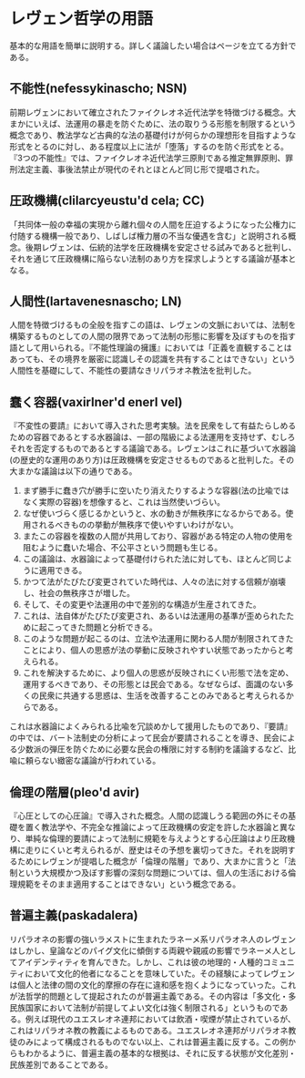 # レヴェン哲学の用語
基本的な用語を簡単に説明する。詳しく議論したい場合はページを立てる方針である。

## 不能性(nefessykinascho; NSN)
前期レヴェンにおいて確立されたファイクレオネ近代法学を特徴づける概念。大まかにいえば、法運用の暴走を防ぐために、法の取りうる形態を制限するという概念であり、教法学など古典的な法の基礎付けが何らかの理想形を目指すような形式をとるのに対し、ある程度以上に法が「堕落」するのを防ぐ形式をとる。『3つの不能性』では、ファイクレオネ近代法学三原則である推定無罪原則、罪刑法定主義、事後法禁止が現代のそれとほとんど同じ形で提唱された。

## 圧政機構(clilarcyeustu'd cela; CC)
「共同体一般の幸福の実現から離れ個々の人間を圧迫するようになった公権力に付随する機構一般であり、しばしば権力層の不当な優遇を含む」と説明される概念。後期レヴェンは、伝統的法学を圧政機構を安定させる試みであると批判し、それを通じて圧政機構に陥らない法制のあり方を探求しようとする議論が基本となる。

## 人間性(lartavenesnascho; LN)
人間を特徴づけるもの全般を指すこの語は、レヴェンの文脈においては、法制を構築するものとしての人間の限界であって法制の形態に影響を及ぼすものを指す語として用いられる。『不能性理論の擁護』においては「正義を直観することはあっても、その境界を厳密に認識しその認識を共有することはできない」という人間性を基礎にして、不能性の要請なきリパラオネ教法を批判した。

## 蠢く容器(vaxirlner'd enerl vel)
『不変性の要請』において導入された思考実験。法を民衆をして有益たらしめるための容器であるとする水器論は、一部の階級による法運用を支持せず、むしろそれを否定するものであるとする議論である。レヴェンはこれに基づいて水器論(の歴史的な運用のあり方)は圧政機構を安定させるものであると批判した。その大まかな議論は以下の通りである。

1. まず勝手に蠢き穴が勝手に空いたり消えたりするような容器(法の比喩ではなく実際の容器)を想像すると、これは当然使いづらい。
1. なぜ使いづらく感じるかというと、水の動きが無秩序になるからである。使用されるべきものの挙動が無秩序で使いやすいわけがない。
1. またこの容器を複数の人間が共用しており、容器がある特定の人物の使用を阻むように蠢いた場合、不公平さという問題も生じる。
1. この議論は、水器論によって基礎付けられた法に対しても、ほとんど同じように適用できる。
1. かつて法がたびたび変更されていた時代は、人々の法に対する信頼が崩壊し、社会の無秩序さが増した。
1. そして、その変更や法運用の中で差別的な構造が生産されてきた。
1. これは、法自体がたびたび変更され、あるいは法運用の基準が歪められたために起こってきた問題と分析できる。
1. このような問題が起こるのは、立法や法運用に関わる人間が制限されてきたことにより、個人の思惑が法の挙動に反映されやすい状態であったからと考えられる。
1. これを解決するために、より個人の思惑が反映されにくい形態で法を定め、運用するべきであり、その形態とは民会である。なぜならば、面識のない多くの民衆に共通する思惑は、生活を改善することのみであると考えられるからである。

これは水器論によくみられる比喩を冗談めかして援用したものであり、『要請』の中では、バート法制史の分析によって民会が要請されることを導き、民会による少数派の弾圧を防ぐために必要な民会の権限に対する制約を議論するなど、比喩に頼らない緻密な議論が行われている。

## 倫理の階層(pleo'd avir)
『心圧としての心圧論』で導入された概念。人間の認識しうる範囲の外にその基礎を置く教法学や、不完全な推論によって圧政機構の安定を許した水器論と異なり、単純な倫理的要請によって法制に規範を与えようとする心圧論はより圧政機構に走りにくいと考えられるが、歴史はその予想を裏切ってきた。それを説明するためにレヴェンが提唱した概念が「倫理の階層」であり、大まかに言うと「法制という大規模かつ及ぼす影響の深刻な問題については、個人の生活における倫理規範をそのまま適用することはできない」という概念である。

## 普遍主義(paskadalera)
リパラオネの影響の強いラメストに生まれたラネーメ系リパラオネ人のレヴェンはしかし、皇論などのパイグ文化に傾倒する両親や親戚の影響でラネーメ人としてアイデンティティを育んできた。しかし、これは彼の地理的・人種的コミュニティにおいて文化的他者になることを意味していた。その経験によってレヴェンは個人と法律の間の文化的摩擦の存在に違和感を抱くようになっていった。これが法哲学的問題として提起されたのが普遍主義である。その内容は「多文化・多民族国家において法制が前提してよい文化は強く制限される」というものである。例えば現代のユエスレオネ連邦においては飲酒・喫煙が禁止されているが、これはリパラオネ教の教義によるものである。ユエスレオネ連邦がリパラオネ教徒のみによって構成されるものでない以上、これは普遍主義に反する。この例からもわかるように、普遍主義の基本的な根拠は、それに反する状態が文化差別・民族差別であることである。
